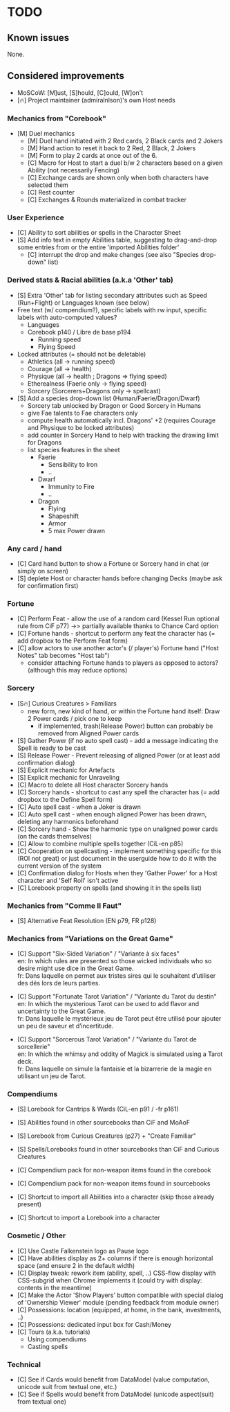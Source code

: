 # TODO

## Known issues
None.

## Considered improvements

+ MoSCoW: [M]ust, [S]hould, [C]ould, [W]on't
+ [🔥] Project maintainer (admiralnlson)'s own Host needs

### Mechanics from "Corebook"

+ [M] Duel mechanics
  + [M] Duel hand initiated with 2 Red cards, 2 Black cards and 2 Jokers
  + [M] Hand action to reset it back to 2 Red, 2 Black, 2 Jokers
  + [M] Form to play 2 cards at once out of the 6.
  + [C] Macro for Host to start a duel b/w 2 characters based on a given Ability (not necessarily Fencing)
  + [C] Exchange cards are shown only when both characters have selected them
  + [C] Rest counter
  + [C] Exchanges & Rounds materialized in combat tracker

### User Experience

+ [C] Ability to sort abilities or spells in the Character Sheet
+ [S] Add info text in empty Abilities table, suggesting to drag-and-drop some entries from or the entire 'imported Abilities folder'
  + [C] interrupt the drop and make changes (see also "Species drop-down" list)

### Derived stats & Racial abilities (a.k.a 'Other' tab)

+ [S] Extra 'Other' tab for listing secondary attributes such as Speed (Run+Flight) or Languages known (see below)
+ Free text (w/ compendium?), specific labels with rw input, specific labels with auto-computed values?
  + Languages
  + Corebook p140 / Libre de base p194
    + Running speed
    + Flying Speed
+ Locked attributes (= should not be deletable)
  + Athletics (all -> running speed)
  + Courage (all -> health)
  + Physique (all -> health ; Dragons => flying speed)
  + Etherealness (Faerie only -> flying speed)
  + Sorcery (Sorcerers+Dragons only -> spellcast)
+ [S] Add a species drop-down list (Human/Faerie/Dragon/Dwarf)
  + Sorcery tab unlocked by Dragon or Good Sorcery in Humans
  + give Fae talents to Fae characters only
  + compute health automatically incl. Dragons' +2 (requires Courage and Physique to be locked attributes)
  + add counter in Sorcery Hand to help with tracking the drawing limit for Dragons
  + list species features in the sheet
    + Faerie
      + Sensibility to Iron
      + ..
    + Dwarf
      + Immunity to Fire
      + ..
    + Dragon
      + Flying
      + Shapeshift
      + Armor
      + 5 max Power drawn

### Any card / hand
+ [C] Card hand button to show a Fortune or Sorcery hand in chat (or simply on screen)
+ [S] deplete Host or character hands before changing Decks (maybe ask for confirmation first)

### Fortune

+ [C] Perform Feat - allow the use of a random card (Kessel Run optional rule from CiF p77) ->> partially available thanks to Chance Card option
+ [C] Fortune hands - shortcut to perform any feat the character has (= add dropbox to the Perform Feat form)
+ [C] allow actors to use another actor's (/ player's) Fortune hand ("Host Notes" tab becomes "Host tab")
  + consider attaching Fortune hands to players as opposed to actors? (although this may reduce options)

### Sorcery

+ [S🔥] Curious Creatures > Familiars
  + new form, new kind of hand, or within the Fortune hand itself: Draw 2 Power cards / pick one to keep
    + if implemented, trash(Release Power) button can probably be removed from Aligned Power cards
+ [S] Gather Power (if no auto spell cast) - add a message indicating the Spell is ready to be cast
+ [S] Release Power - Prevent releasing of aligned Power (or at least add confirmation dialog)
+ [S] Explicit mechanic for Artefacts
+ [S] Explicit mechanic for Unraveling
+ [C] Macro to delete all Host character Sorcery hands
+ [C] Sorcery hands - shortcut to cast any spell the character has (= add dropbox to the Define Spell form)
+ [C] Auto spell cast - when a Joker is drawn
+ [C] Auto spell cast - when enough aligned Power has been drawn, deleting any harmonics beforehand
+ [C] Sorcery hand - Show the harmonic type on unaligned power cards (on the cards themselves)
+ [C] Allow to combine multiple spells together (CiL-en p85)
+ [C] Cooperation on spellcasting - implement something specific for this (ROI not great) or just document in the userguide how to do it with the current version of the system
+ [C] Confirmation dialog for Hosts when they 'Gather Power' for a Host character and 'Self Roll' isn't active
+ [C] Lorebook property on spells (and showing it in the spells list)

### Mechanics from "Comme Il Faut"

+ [S] Alternative Feat Resolution (EN p79, FR p128)

### Mechanics from "Variations on the Great Game"

+ [C] Support "Six-Sided Variation" / "Variante à six faces"\
        en: In which rules are presented so those wicked individuals who so desire might use dice in the Great Game.\
        fr: Dans laquelle on permet aux tristes sires qui le souhaitent d’utiliser des dés lors de leurs parties.

+ [C] Support "Fortunate Tarot Variation" / "Variante du Tarot du destin"\
        en: In which the mysterious Tarot can be used to add flavor and uncertainty to the Great Game.\
        fr: Dans laquelle le mystérieux jeu de Tarot peut être utilisé pour ajouter un peu de saveur et d’incertitude.

+ [C] Support "Sorcerous Tarot Variation" / "Variante du Tarot de sorcellerie"\
        en: In which the whimsy and oddity of Magick is simulated using a Tarot deck.\
        fr: Dans laquelle on simule la fantaisie et la bizarrerie de la magie en utilisant un jeu de Tarot.

### Compendiums

+ [S] Lorebook for Cantrips & Wards (CiL-en p91 / -fr p161)
+ [S] Abilities found in other sourcebooks than CiF and MoAoF
+ [S] Lorebook from Curious Creatures (p27) + "Create Familiar"
+ [S] Spells/Lorebooks found in other sourcebooks than CiF and Curious Creatures

+ [C] Compendium pack for non-weapon items found in the corebook
+ [C] Compendium pack for non-weapon items found in sourcebooks

+ [C] Shortcut to import all Abilities into a character (skip those already present)
+ [C] Shortcut to import a Lorebook into a character

### Cosmetic / Other

+ [C] Use Castle Falkenstein logo as Pause logo
+ [C] Have abilities display as 2+ columns if there is enough horizontal space (and ensure 2 in the default width)
+ [C] Display tweak: rework item (ability, spell, ..) CSS-flow display with CSS-subgrid when Chrome implements it (could try with display: contents in the meantime)
+ [C] Make the Actor 'Show Players' button compatible with special dialog of 'Ownership Viewer' module (pending feedback from module owner)
+ [C] Possessions: location (equipped, at home, in the bank, investments, ..)
+ [C] Possessions: dedicated input box for Cash/Money
+ [C] Tours (a.k.a. tutorials)
  + Using compendiums
  + Casting spells

### Technical

+ [C] See if Cards would benefit from DataModel (value computation, unicode suit from textual one, etc.)
+ [C] See if Spells would benefit from DataModel (unicode aspect(suit) from textual one)
